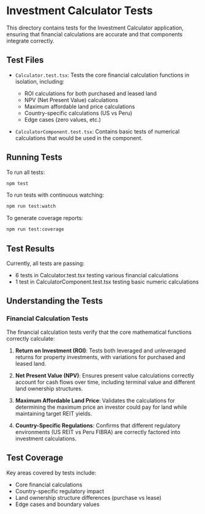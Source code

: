 # Investment Calculator Tests

This directory contains tests for the Investment Calculator application, ensuring that financial calculations are accurate and that components integrate correctly.

## Test Files

- `Calculator.test.tsx`: Tests the core financial calculation functions in isolation, including:
  - ROI calculations for both purchased and leased land
  - NPV (Net Present Value) calculations
  - Maximum affordable land price calculations
  - Country-specific calculations (US vs Peru)
  - Edge cases (zero values, etc.)

- `CalculatorComponent.test.tsx`: Contains basic tests of numerical calculations that would be used in the component.

## Running Tests

To run all tests:

```bash
npm test
```

To run tests with continuous watching:

```bash
npm run test:watch
```

To generate coverage reports:

```bash
npm run test:coverage
```

## Test Results

Currently, all tests are passing:
- 6 tests in Calculator.test.tsx testing various financial calculations
- 1 test in CalculatorComponent.test.tsx testing basic numeric calculations

## Understanding the Tests

### Financial Calculation Tests

The financial calculation tests verify that the core mathematical functions correctly calculate:

1. **Return on Investment (ROI)**: Tests both leveraged and unleveraged returns for property investments, with variations for purchased and leased land.

2. **Net Present Value (NPV)**: Ensures present value calculations correctly account for cash flows over time, including terminal value and different land ownership structures.

3. **Maximum Affordable Land Price**: Validates the calculations for determining the maximum price an investor could pay for land while maintaining target REIT yields.

4. **Country-Specific Regulations**: Confirms that different regulatory environments (US REIT vs Peru FIBRA) are correctly factored into investment calculations.

## Test Coverage

Key areas covered by tests include:

- Core financial calculations
- Country-specific regulatory impact
- Land ownership structure differences (purchase vs lease)
- Edge cases and boundary values 
